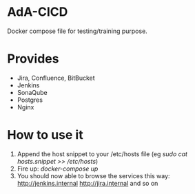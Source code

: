 # AdA-CICD

Docker compose file for testing/training purpose.

# Provides

* Jira, Confluence, BitBucket
* Jenkins
* SonaQube
* Postgres
* Nginx

# How to use it

1. Append the host snippet to your /etc/hosts file (eg _sudo cat hosts.snippet >> /etc/hosts_)
2. Fire up: _docker-compose up_
3. You should now able to browse the services this way: <http://jenkins.internal> <http://jira.internal> and so on


  

